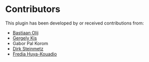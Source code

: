 Contributors
============

This plugin has been developed by or received contributions from:
- [Bastiaan Olij](https://github.com/BastiaanOlij)
- [Gergely Kis](https://github.com/kisg)
- Gabor Pal Korom
- [Dirk Steinmetz](https://github.com/rsjtdrjgfuzkfg)
- [Fredia Huya-Kouadio](https://github.com/m4gr3d)

